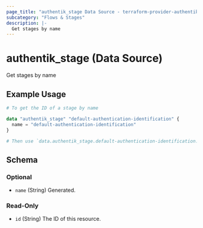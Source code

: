 ```yaml
---
page_title: "authentik_stage Data Source - terraform-provider-authentik"
subcategory: "Flows & Stages"
description: |-
  Get stages by name
---
```


# authentik_stage (Data Source)

Get stages by name


## Example Usage

```terraform
# To get the ID of a stage by name

data "authentik_stage" "default-authentication-identification" {
  name = "default-authentication-identification"
}

# Then use `data.authentik_stage.default-authentication-identification.id`
```

<!-- schema generated by tfplugindocs -->
## Schema

### Optional

- `name` (String) Generated.

### Read-Only

- `id` (String) The ID of this resource.

